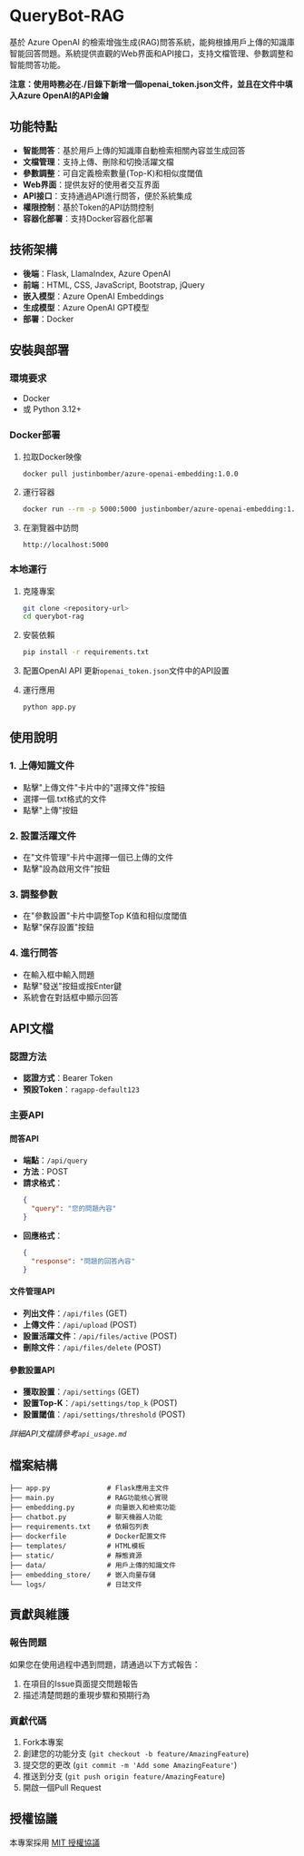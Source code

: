 # QueryBot-RAG

基於 Azure OpenAI 的檢索增強生成(RAG)問答系統，能夠根據用戶上傳的知識庫智能回答問題。系統提供直觀的Web界面和API接口，支持文檔管理、參數調整和智能問答功能。

**注意：使用時務必在./目錄下新增一個openai_token.json文件，並且在文件中填入Azure OpenAI的API金鑰**

## 功能特點

- **智能問答**：基於用戶上傳的知識庫自動檢索相關內容並生成回答
- **文檔管理**：支持上傳、刪除和切換活躍文檔
- **參數調整**：可自定義檢索數量(Top-K)和相似度閾值
- **Web界面**：提供友好的使用者交互界面
- **API接口**：支持通過API進行問答，便於系統集成
- **權限控制**：基於Token的API訪問控制
- **容器化部署**：支持Docker容器化部署

## 技術架構

- **後端**：Flask, LlamaIndex, Azure OpenAI
- **前端**：HTML, CSS, JavaScript, Bootstrap, jQuery
- **嵌入模型**：Azure OpenAI Embeddings
- **生成模型**：Azure OpenAI GPT模型
- **部署**：Docker

## 安裝與部署

### 環境要求

- Docker
- 或 Python 3.12+

### Docker部署

1. 拉取Docker映像
   ```bash
   docker pull justinbomber/azure-openai-embedding:1.0.0
   ```

2. 運行容器
   ```bash
   docker run --rm -p 5000:5000 justinbomber/azure-openai-embedding:1.0.0
   ```

3. 在瀏覽器中訪問
   ```
   http://localhost:5000
   ```

### 本地運行

1. 克隆專案
   ```bash
   git clone <repository-url>
   cd querybot-rag
   ```

2. 安裝依賴
   ```bash
   pip install -r requirements.txt
   ```

3. 配置OpenAI API
   更新`openai_token.json`文件中的API設置

4. 運行應用
   ```bash
   python app.py
   ```

## 使用說明

### 1. 上傳知識文件

- 點擊"上傳文件"卡片中的"選擇文件"按鈕
- 選擇一個.txt格式的文件
- 點擊"上傳"按鈕

### 2. 設置活躍文件

- 在"文件管理"卡片中選擇一個已上傳的文件
- 點擊"設為啟用文件"按鈕

### 3. 調整參數

- 在"參數設置"卡片中調整Top K值和相似度閾值
- 點擊"保存設置"按鈕

### 4. 進行問答

- 在輸入框中輸入問題
- 點擊"發送"按鈕或按Enter鍵
- 系統會在對話框中顯示回答

## API文檔

### 認證方法

- **認證方式**：Bearer Token
- **預設Token**：`ragapp-default123`

### 主要API

#### 問答API

- **端點**：`/api/query`
- **方法**：POST
- **請求格式**：
  ```json
  {
    "query": "您的問題內容"
  }
  ```
- **回應格式**：
  ```json
  {
    "response": "問題的回答內容"
  }
  ```

#### 文件管理API

- **列出文件**：`/api/files` (GET)
- **上傳文件**：`/api/upload` (POST)
- **設置活躍文件**：`/api/files/active` (POST)
- **刪除文件**：`/api/files/delete` (POST)

#### 參數設置API

- **獲取設置**：`/api/settings` (GET)
- **設置Top-K**：`/api/settings/top_k` (POST)
- **設置閾值**：`/api/settings/threshold` (POST)

*詳細API文檔請參考`api_usage.md`*

## 檔案結構

```
├── app.py              # Flask應用主文件
├── main.py             # RAG功能核心實現
├── embedding.py        # 向量嵌入和檢索功能
├── chatbot.py          # 聊天機器人功能
├── requirements.txt    # 依賴包列表
├── dockerfile          # Docker配置文件
├── templates/          # HTML模板
├── static/             # 靜態資源
├── data/               # 用戶上傳的知識文件
├── embedding_store/    # 嵌入向量存儲
└── logs/               # 日誌文件
```

## 貢獻與維護

### 報告問題

如果您在使用過程中遇到問題，請通過以下方式報告：
1. 在項目的Issue頁面提交問題報告
2. 描述清楚問題的重現步驟和預期行為

### 貢獻代碼

1. Fork本專案
2. 創建您的功能分支 (`git checkout -b feature/AmazingFeature`)
3. 提交您的更改 (`git commit -m 'Add some AmazingFeature'`)
4. 推送到分支 (`git push origin feature/AmazingFeature`)
5. 開啟一個Pull Request

## 授權協議

本專案採用 [MIT 授權協議](LICENSE) 